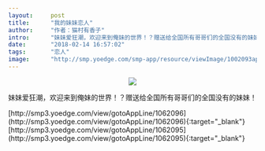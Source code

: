 ```yaml
---
layout:     post
title:      "我的妹妹恋人"
author:     "作者：猫村有香子"
intro:      "妹妹爱狂潮，欢迎来到俺妹的世界！？赠送给全国所有哥哥们的全国没有的妹妹！"
date:       "2018-02-14 16:57:02"
tags:       "恋人"
image:      "http://smp.yoedge.com/smp-app/resource/viewImage/1002093appline.png"
---
```

<div style="text-align: center">
<p><img src="http://smp.yoedge.com/smp-app/resource/viewImage/1002093appline.png"/></p>
</div>
<p class="post-meta">
<span>妹妹爱狂潮，欢迎来到俺妹的世界！？赠送给全国所有哥哥们的全国没有的妹妹！</span>
</p>
[http://smp3.yoedge.com/view/gotoAppLine/1062096](http://smp3.yoedge.com/view/gotoAppLine/1062096){:target="_blank"}
[http://smp3.yoedge.com/view/gotoAppLine/1062095](http://smp3.yoedge.com/view/gotoAppLine/1062095){:target="_blank"}


